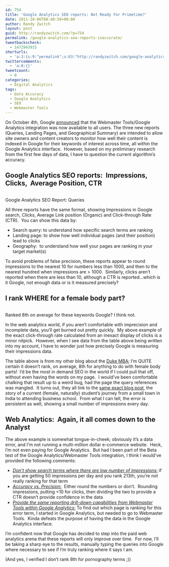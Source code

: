 ```yaml
---
id: 754
title: 'Google Analytics SEO reports: Not Ready For Primetime?'
date: 2011-10-06T08:40:58+00:00
author: Randy Zwitch
layout: post
guid: http://randyzwitch.com/?p=754
permalink: /google-analytics-seo-reports-inaccurate/
tweetbackscheck:
  - 1472943915
shorturls:
  - 'a:3:{s:9:"permalink";s:63:"http://randyzwitch.com/google-analytics-seo-reports-inaccurate/";s:7:"tinyurl";s:26:"http://tinyurl.com/8a7ofbn";s:4:"isgd";s:19:"http://is.gd/8l8WSs";}'
twittercomments:
  - 'a:0:{}'
tweetcount:
  - 0
categories:
  - Digital Analytics
tags:
  - Data Accuracy
  - Google Analytics
  - SEO
  - Webmaster Tools
---
```

On October 4th, Google <a title="Webmaster Tools in GA" href="http://analytics.blogspot.com/2011/10/webmaster-tools-in-google-analytics-for.html" target="_blank">announced</a> that the Webmaster Tools/Google Analytics integration was now available to all users. The three new reports (Queries, Landing Pages, and Geographical Summary) are intended to allow site owners and content creators to monitor how well their content is indexed in Google for their keywords of interest across time, all within the Google Analytics interface.  However, based on my preliminary research from the first few days of data, I have to question the current algorithm&#8217;s accuracy.

<!--more-->

## Google Analytics SEO reports:  Impressions, Clicks,  Average Position, CTR

<div id="attachment_786" style="width: 610px" class="wp-caption aligncenter">
  <img class="size-full wp-image-786" title="google-seo-query-report" src="http://i0.wp.com/randyzwitch.com/wp-content/uploads/2011/10/google-seo-query-report.png?fit=600%2C209" alt="" srcset="http://i0.wp.com/randyzwitch.com/wp-content/uploads/2011/10/google-seo-query-report.png?w=600 600w, http://i0.wp.com/randyzwitch.com/wp-content/uploads/2011/10/google-seo-query-report.png?resize=150%2C52 150w, http://i0.wp.com/randyzwitch.com/wp-content/uploads/2011/10/google-seo-query-report.png?resize=300%2C104 300w, http://i0.wp.com/randyzwitch.com/wp-content/uploads/2011/10/google-seo-query-report.png?resize=500%2C174 500w" sizes="(max-width: 600px) 100vw, 600px" data-recalc-dims="1" />
  
  <p class="wp-caption-text">
    Google Analytics SEO Report: Queries
  </p>
</div>

All three reports have the same format, showing Impressions in Google search, Clicks, Average Link position (Organic) and Click-through Rate (CTR).  You can show this data by:

  * Search query: to understand how specific search terms are ranking
  * Landing page: to show how well individual pages (and their position) lead to clicks
  * Geography:  to understand how well your pages are ranking in your target market(s)

To avoid problems of false precision, these reports appear to round impressions to the nearest 10 for numbers less than 1000, and then to the nearest hundred when impressions are > 1000.  Similarly, clicks aren&#8217;t reported when there are less than 10, although a CTR is reported&#8230;which is it Google, not enough data or is it measured precisely?

## I rank WHERE for a female body part?

<div id="attachment_785" style="width: 610px" class="wp-caption aligncenter">
  <img class="size-full wp-image-785" title="google-seo-report-womens-body-part" src="http://i2.wp.com/randyzwitch.com/wp-content/uploads/2011/10/google-seo-report-womens-body-part.png?fit=600%2C97" alt="" srcset="http://i2.wp.com/randyzwitch.com/wp-content/uploads/2011/10/google-seo-report-womens-body-part.png?w=600 600w, http://i2.wp.com/randyzwitch.com/wp-content/uploads/2011/10/google-seo-report-womens-body-part.png?resize=150%2C24 150w, http://i2.wp.com/randyzwitch.com/wp-content/uploads/2011/10/google-seo-report-womens-body-part.png?resize=300%2C48 300w, http://i2.wp.com/randyzwitch.com/wp-content/uploads/2011/10/google-seo-report-womens-body-part.png?resize=500%2C80 500w" sizes="(max-width: 600px) 100vw, 600px" data-recalc-dims="1" />
  
  <p class="wp-caption-text">
    Ranked 8th on average for these keywords Google? I think not.
  </p>
</div>

In the web analytics world, if you aren&#8217;t comfortable with imprecision and incomplete data, you&#8217;ll get burned out pretty quickly.  My above example of the exact click-through rate calculated from an inexact display of clicks is a minor nitpick.  However, when I see data from the table above being written into my account, I have to wonder just how precisely Google is measuring their impressions data.

The table above is from my other blog about the <a title="Duke Cross Continent MBA blog" href="http://the-fuqua-experience.com/" target="_blank">Duke MBA</a>; I&#8217;m QUITE certain it doesn&#8217;t rank, on average, 8th for anything to do with female body parts!  I&#8217;d be the most in demand SEO in the world if I could pull that off, without even having the words on my page.  I would&#8217;ve been comfortable chalking that result up to a weird bug, had the page the query references was mangled.  It turns out, they all link to the <a title="Small town girl with BIG ambitions" href="http://the-fuqua-experience.com/blog/2011/06/30/small-town-girl-with-big-ambitions/" target="_blank">same exact blog post</a>, the story of a current (female, naturally) student&#8217;s journey from a small town in India to attending business school.  From what I can tell, the error is persistent as well, showing a small number of impressions every day.
  

  


## Web Analytics:  Again, it all comes down to the Analyst

The above example is somewhat tongue-in-cheek; obviously it&#8217;s a data error, and I&#8217;m not running a multi-million dollar e-commerce website.  Heck, I&#8217;m not even paying for Google Analytics.  But had I been part of the Beta test of the Google Analytics/Webmaster Tools integration, I think I would&#8217;ve provided the following comments:

  * <span style="text-decoration: underline;"><em>Don&#8217;t show search terms where there are low number of impressions</em>:</span> if you are getting 50 impressions per day and you rank 213th, you&#8217;re not really ranking for that term
  * <span style="text-decoration: underline;"><em>Accuracy vs. Precision</em>:</span>  Either round the numbers or don&#8217;t.  Rounding impressions, putting <10 for clicks, then dividing the two to provide a CTR doesn&#8217;t provide confidence in the data
  * <span style="text-decoration: underline;"><em>Provide the same reporting drill-down capabilities from Webmaster Tools within Google Analytics</em>:</span> To find out which page is ranking for this error term, I started in Google Analytics, but needed to go to Webmaster Tools.  Kinda defeats the purpose of having the data in the Google Analytics interface.

I&#8217;m confident now that Google has decided to step into the paid web analytics arena that these reports will only improve over time.  For now, I&#8217;ll be taking a sharp eye to the results, manually typing the queries into Google where necessary to see if I&#8217;m truly ranking where it says I am.

(And yes, I verified I don&#8217;t rank 8th for pornography terms ;))